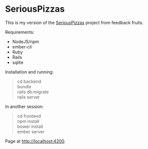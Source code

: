 # SeriousPizzas

This is my version of the [SeriousPizzas](https://github.com/feedbackfruits/seriouspizzas) 
project from feedback fruits.

Requirements:

* NodeJS/npm
* ember-cli
* Ruby
* Rails
* sqlite

Installation and running:

> cd backend  
> bundle  
> rails db:migrate  
> rails server  

In another session:

> cd frontend  
> npm install  
> bower install  
> ember server

Page at [http://localhost:4200](http://localhost:4200).